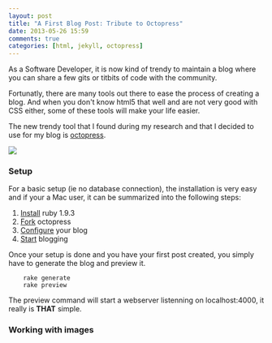 ```yaml
---
layout: post
title: "A First Blog Post: Tribute to Octopress"
date: 2013-05-26 15:59
comments: true
categories: [html, jekyll, octopress]
---
```


As a Software Developer, it is now kind of trendy to maintain a blog where you can share a few gits or titbits of code with the community.

Fortunatly, there are many tools out there to ease the process of creating a blog. And when you don't know html5 that well and are not very good with CSS either, some of these tools will make your life easier.

The new trendy tool that I found during my research and that I decided to use for my blog is <a href="http://octopress.org/">octopress</a>.

<a href="http://octopress.org/"><img src="/images/posts/octopress.png" /></a>

<h3>Setup</h3>

For a basic setup (ie no database connection), the installation is very easy and if your a Mac user, it can be summarized into the following steps:

<ol>
	<li><a href="http://octopress.org/docs/setup/rvm/">Install</a> ruby 1.9.3</li>
	<li><a href="https://github.com/imathis/octopress">Fork</a> octopress</li>
	<li><a href="http://octopress.org/docs/configuring/">Configure</a> your blog</li>
	<li><a href="http://octopress.org/docs/blogging/">Start</a> blogging</li>
</ol>

Once your setup is done and you have your first post created, you simply have to generate the blog and preview it.

```
	rake generate
	rake preview
```
The preview command will start a webserver listenning on localhost:4000, it really is <b>THAT</b> simple.

<h3>Working with images</h3>



